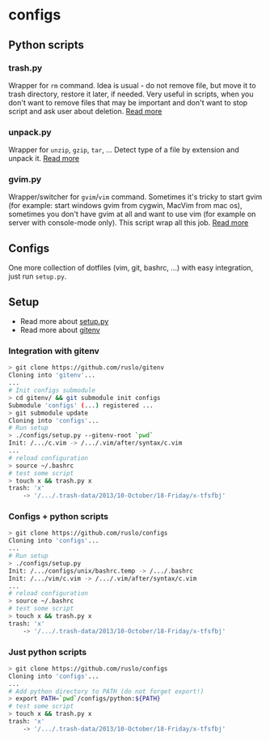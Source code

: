 # configs

## Python scripts

### trash.py
Wrapper for `rm` command. Idea is usual - do not remove file, but move it to trash directory, restore it later, if needed.
Very useful in scripts, when you don't want to remove files that may be important and don't want to stop
script and ask user about deletion. [Read more](https://github.com/ruslo/configs/wiki/trash.py-usage)

### unpack.py
Wrapper for `unzip`, `gzip`, `tar`, ... Detect type of a file by extension and unpack it.
[Read more](https://github.com/ruslo/configs/wiki/unpack.py-usage)

### gvim.py
Wrapper/switcher for `gvim`/`vim` command. Sometimes it's tricky to start gvim (for example:
start windows gvim from cygwin, MacVim from mac os), sometimes you don't have gvim at all and want to use vim
(for example on server with console-mode only). This script wrap all this job.
[Read more](https://github.com/ruslo/configs/wiki/gvim.py-usage)

## Configs
One more collection of dotfiles (vim, git, bashrc, ...) with easy integration, just run `setup.py`.

## Setup
* Read more about [setup.py](https://github.com/ruslo/configs/wiki/setup.py-usage)
* Read more about [gitenv](https://github.com/ruslo/gitenv)

### Integration with gitenv
```bash
> git clone https://github.com/ruslo/gitenv
Cloning into 'gitenv'...
...
# Init configs submodule
> cd gitenv/ && git submodule init configs
Submodule 'configs' (...) registered ...
> git submodule update
Cloning into 'configs'...
# Run setup
> ./configs/setup.py --gitenv-root `pwd`
Init: /.../c.vim -> /.../.vim/after/syntax/c.vim
...
# reload configuration
> source ~/.bashrc
# test some script
> touch x && trash.py x
trash: 'x'
    -> '/.../.trash-data/2013/10-October/18-Friday/x-tfsfbj'
```

### Configs + python scripts
```bash
> git clone https://github.com/ruslo/configs
Cloning into 'configs'...
...
# Run setup
> ./configs/setup.py
Init: /.../configs/unix/bashrc.temp -> /.../.bashrc
Init: /.../vim/c.vim -> /.../.vim/after/syntax/c.vim
...
# reload configuration
> source ~/.bashrc
# test some script
> touch x && trash.py x
trash: 'x'
    -> '/.../.trash-data/2013/10-October/18-Friday/x-tfsfbj'
```

### Just python scripts
```bash
> git clone https://github.com/ruslo/configs
Cloning into 'configs'...
...
# Add python directory to PATH (do not forget export!)
> export PATH=`pwd`/configs/python:${PATH}
# test some script
> touch x && trash.py x
trash: 'x'
    -> '/.../.trash-data/2013/10-October/18-Friday/x-tfsfbj'
```
